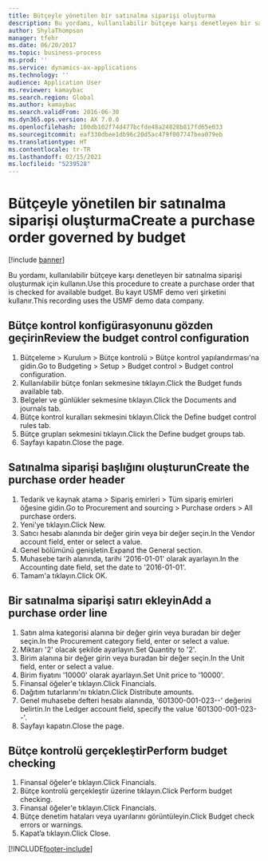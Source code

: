 ```yaml
---
title: Bütçeyle yönetilen bir satınalma siparişi oluşturma
description: Bu yordamı, kullanılabilir bütçeye karşı denetleyen bir satınalma siparişi oluşturmak için kullanın.
author: ShylaThompson
manager: tfehr
ms.date: 06/20/2017
ms.topic: business-process
ms.prod: ''
ms.service: dynamics-ax-applications
ms.technology: ''
audience: Application User
ms.reviewer: kamaybac
ms.search.region: Global
ms.author: kamaybac
ms.search.validFrom: 2016-06-30
ms.dyn365.ops.version: AX 7.0.0
ms.openlocfilehash: 100db102f74d477bcfde48a24828b817fd65e033
ms.sourcegitcommit: eaf330dbee1db96c20d5ac479f007747bea079eb
ms.translationtype: HT
ms.contentlocale: tr-TR
ms.lasthandoff: 02/15/2021
ms.locfileid: "5239528"
---
```

# <a name="create-a-purchase-order-governed-by-budget"></a><span data-ttu-id="a1dec-103">Bütçeyle yönetilen bir satınalma siparişi oluşturma</span><span class="sxs-lookup"><span data-stu-id="a1dec-103">Create a purchase order governed by budget</span></span>

[!include [banner](../../includes/banner.md)]

<span data-ttu-id="a1dec-104">Bu yordamı, kullanılabilir bütçeye karşı denetleyen bir satınalma siparişi oluşturmak için kullanın.</span><span class="sxs-lookup"><span data-stu-id="a1dec-104">Use this procedure to create a purchase order that is checked for available budget.</span></span> <span data-ttu-id="a1dec-105">Bu kayıt USMF demo veri şirketini kullanır.</span><span class="sxs-lookup"><span data-stu-id="a1dec-105">This recording uses the USMF demo data company.</span></span>


## <a name="review-the-budget-control-configuration"></a><span data-ttu-id="a1dec-106">Bütçe kontrol konfigürasyonunu gözden geçirin</span><span class="sxs-lookup"><span data-stu-id="a1dec-106">Review the budget control configuration</span></span>
1. <span data-ttu-id="a1dec-107">Bütçeleme > Kurulum > Bütçe kontrolü > Bütçe kontrol yapılandırması'na gidin.</span><span class="sxs-lookup"><span data-stu-id="a1dec-107">Go to Budgeting > Setup > Budget control > Budget control configuration.</span></span>
2. <span data-ttu-id="a1dec-108">Kullanılabilir bütçe fonları sekmesine tıklayın.</span><span class="sxs-lookup"><span data-stu-id="a1dec-108">Click the Budget funds available tab.</span></span>
3. <span data-ttu-id="a1dec-109">Belgeler ve günlükler sekmesine tıklayın.</span><span class="sxs-lookup"><span data-stu-id="a1dec-109">Click the Documents and journals tab.</span></span>
4. <span data-ttu-id="a1dec-110">Bütçe kontrol kuralları sekmesini tıklayın.</span><span class="sxs-lookup"><span data-stu-id="a1dec-110">Click the Define budget control rules tab.</span></span>
5. <span data-ttu-id="a1dec-111">Bütçe grupları sekmesini tıklayın.</span><span class="sxs-lookup"><span data-stu-id="a1dec-111">Click the Define budget groups tab.</span></span>
6. <span data-ttu-id="a1dec-112">Sayfayı kapatın.</span><span class="sxs-lookup"><span data-stu-id="a1dec-112">Close the page.</span></span>

## <a name="create-the-purchase-order-header"></a><span data-ttu-id="a1dec-113">Satınalma siparişi başlığını oluşturun</span><span class="sxs-lookup"><span data-stu-id="a1dec-113">Create the purchase order header</span></span>
1. <span data-ttu-id="a1dec-114">Tedarik ve kaynak atama > Sipariş emirleri > Tüm sipariş emirleri öğesine gidin.</span><span class="sxs-lookup"><span data-stu-id="a1dec-114">Go to Procurement and sourcing > Purchase orders > All purchase orders.</span></span>
2. <span data-ttu-id="a1dec-115">Yeni'ye tıklayın.</span><span class="sxs-lookup"><span data-stu-id="a1dec-115">Click New.</span></span>
3. <span data-ttu-id="a1dec-116">Satıcı hesabı alanında bir değer girin veya bir değer seçin.</span><span class="sxs-lookup"><span data-stu-id="a1dec-116">In the Vendor account field, enter or select a value.</span></span>
4. <span data-ttu-id="a1dec-117">Genel bölümünü genişletin.</span><span class="sxs-lookup"><span data-stu-id="a1dec-117">Expand the General section.</span></span>
5. <span data-ttu-id="a1dec-118">Muhasebe tarih alanında, tarihi '2016-01-01' olarak ayarlayın.</span><span class="sxs-lookup"><span data-stu-id="a1dec-118">In the Accounting date field, set the date to '2016-01-01'.</span></span>
6. <span data-ttu-id="a1dec-119">Tamam'a tıklayın.</span><span class="sxs-lookup"><span data-stu-id="a1dec-119">Click OK.</span></span>

## <a name="add-a-purchase-order-line"></a><span data-ttu-id="a1dec-120">Bir satınalma siparişi satırı ekleyin</span><span class="sxs-lookup"><span data-stu-id="a1dec-120">Add a purchase order line</span></span>
1. <span data-ttu-id="a1dec-121">Satın alma kategorisi alanına bir değer girin veya buradan bir değer seçin.</span><span class="sxs-lookup"><span data-stu-id="a1dec-121">In the Procurement category field, enter or select a value.</span></span>
2. <span data-ttu-id="a1dec-122">Miktarı '2' olacak şekilde ayarlayın.</span><span class="sxs-lookup"><span data-stu-id="a1dec-122">Set Quantity to '2'.</span></span>
3. <span data-ttu-id="a1dec-123">Birim alanına bir değer girin veya buradan bir değer seçin.</span><span class="sxs-lookup"><span data-stu-id="a1dec-123">In the Unit field, enter or select a value.</span></span>
4. <span data-ttu-id="a1dec-124">Birim fiyatını '10000' olarak ayarlayın.</span><span class="sxs-lookup"><span data-stu-id="a1dec-124">Set Unit price to '10000'.</span></span>
5. <span data-ttu-id="a1dec-125">Finansal öğeler'e tıklayın.</span><span class="sxs-lookup"><span data-stu-id="a1dec-125">Click Financials.</span></span>
6. <span data-ttu-id="a1dec-126">Dağıtım tutarlarını'nı tıklatın.</span><span class="sxs-lookup"><span data-stu-id="a1dec-126">Click Distribute amounts.</span></span>
7. <span data-ttu-id="a1dec-127">Genel muhasebe defteri hesabı alanında, '601300-001-023--' değerini belirtin.</span><span class="sxs-lookup"><span data-stu-id="a1dec-127">In the Ledger account field, specify the value '601300-001-023--'.</span></span>
8. <span data-ttu-id="a1dec-128">Sayfayı kapatın.</span><span class="sxs-lookup"><span data-stu-id="a1dec-128">Close the page.</span></span>

## <a name="perform-budget-checking"></a><span data-ttu-id="a1dec-129">Bütçe kontrolü gerçekleştir</span><span class="sxs-lookup"><span data-stu-id="a1dec-129">Perform budget checking</span></span>
1. <span data-ttu-id="a1dec-130">Finansal öğeler'e tıklayın.</span><span class="sxs-lookup"><span data-stu-id="a1dec-130">Click Financials.</span></span>
2. <span data-ttu-id="a1dec-131">Bütçe kontrolü gerçekleştir üzerine tıklayın.</span><span class="sxs-lookup"><span data-stu-id="a1dec-131">Click Perform budget checking.</span></span>
3. <span data-ttu-id="a1dec-132">Finansal öğeler'e tıklayın.</span><span class="sxs-lookup"><span data-stu-id="a1dec-132">Click Financials.</span></span>
4. <span data-ttu-id="a1dec-133">Bütçe denetim hataları veya uyarılarını görüntüleyin.</span><span class="sxs-lookup"><span data-stu-id="a1dec-133">Click Budget check errors or warnings.</span></span>
5. <span data-ttu-id="a1dec-134">Kapat’a tıklayın.</span><span class="sxs-lookup"><span data-stu-id="a1dec-134">Click Close.</span></span>



[!INCLUDE[footer-include](../../../includes/footer-banner.md)]